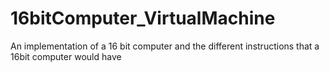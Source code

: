 # 16bitComputer_VirtualMachine
An implementation of a 16 bit computer and the different instructions that a 16bit computer would have
